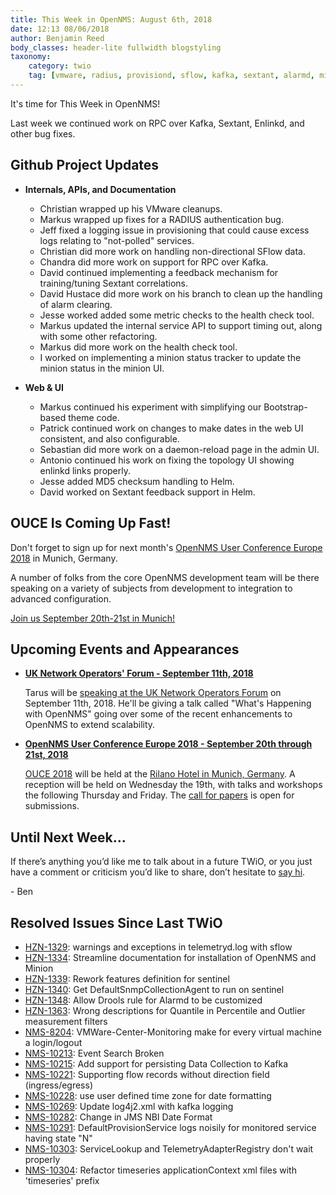 ```yaml
---
title: This Week in OpenNMS: August 6th, 2018
date: 12:13 08/06/2018
author: Benjamin Reed
body_classes: header-lite fullwidth blogstyling
taxonomy:
    category: twio
    tag: [vmware, radius, provisiond, sflow, kafka, sextant, alarmd, minion, topology, enlinkd, bootstrap, uknof, ouce]
---
```


It's time for This Week in OpenNMS!

Last week we continued work on RPC over Kafka, Sextant, Enlinkd, and other bug fixes.

<!-- git log --author=bamboo@opennms.org --invert-grep --all --no-merges --since='2018-07-30 00:00:00' --until='2018-08-06 00:00:00' --format='%Cblue%ai %Cgreen%aN %Creset%s %Cblue(%H)%Cred%d' --author-date-order | sort | less -R -->


## Github Project Updates

* __Internals, APIs, and Documentation__

  * Christian wrapped up his VMware cleanups.
  * Markus wrapped up fixes for a RADIUS authentication bug.
  * Jeff fixed a logging issue in provisioning that could cause excess logs relating to "not-polled" services.
  * Christian did more work on handling non-directional SFlow data.
  * Chandra did more work on support for RPC over Kafka.
  * David continued implementing a feedback mechanism for training/tuning Sextant correlations.
  * David Hustace did more work on his branch to clean up the handling of alarm clearing.
  * Jesse worked added some metric checks to the health check tool.
  * Markus updated the internal service API to support timing out, along with some other refactoring.
  * Markus did more work on the health check tool.
  * I worked on implementing a minion status tracker to update the minion status in the minion UI.

* __Web & UI__

  * Markus continued his experiment with simplifying our Bootstrap-based theme code.
  * Patrick continued work on changes to make dates in the web UI consistent, and also configurable.
  * Sebastian did more work on a daemon-reload page in the admin UI.
  * Antonio continued his work on fixing the topology UI showing enlinkd links properly.
  * Jesse added MD5 checksum handling to Helm.
  * David worked on Sextant feedback support in Helm.

## OUCE Is Coming Up Fast!

Don't forget to sign up for next month's [OpenNMS User Conference Europe 2018](https://ouce.opennms.eu/) in Munich, Germany.

A number of folks from the core OpenNMS development team will be there speaking on a variety of subjects from development to integration to advanced configuration.

[Join us September 20th-21st in Munich!](https://ouce.opennms.eu/)


## Upcoming Events and Appearances

* **[UK Network Operators' Forum - September 11th, 2018](https://indico.uknof.org.uk/event/43)**

  Tarus will be [speaking at the UK Network Operators Forum](https://indico.uknof.org.uk/event/43/contributions) on September 11th, 2018.
  He'll be giving a talk called "What's Happening with OpenNMS" going over some of the recent enhancements to OpenNMS to extend scalability.


* **[OpenNMS User Conference Europe 2018 - September 20th through 21st, 2018](https://ouce.opennms.eu/)**

  [OUCE 2018](https://ouce.opennms.eu/) will be held at the [Rilano Hotel in Munich, Germany](https://www.rilano-hotel-muenchen.de/).
  A reception will be held on Wednesday the 19th, with talks and workshops the following Thursday and Friday.
  The [call for papers](https://ouce.opennms.eu/cfp/2018/) is open for submissions.


## Until Next Week…

If there’s anything you’d like me to talk about in a future TWiO, or you just have a comment or criticism you’d like to share, don’t hesitate to [say hi](mailto:twio@opennms.org).

\- Ben

<!--
  https://github.com/OpenNMS/twio-fodder/blob/master/scripts/twio-issues-list.pl
-->

## Resolved Issues Since Last TWiO

* [HZN-1329](https://issues.opennms.org/browse/HZN-1329): warnings and exceptions in telemetryd.log with sflow
* [HZN-1334](https://issues.opennms.org/browse/HZN-1334): Streamline documentation for installation of OpenNMS and Minion
* [HZN-1339](https://issues.opennms.org/browse/HZN-1339): Rework features definition for sentinel
* [HZN-1340](https://issues.opennms.org/browse/HZN-1340): Get DefaultSnmpCollectionAgent to run on sentinel
* [HZN-1348](https://issues.opennms.org/browse/HZN-1348): Allow Drools rule for Alarmd to be customized
* [HZN-1363](https://issues.opennms.org/browse/HZN-1363): Wrong descriptions for Quantile in Percentile and Outlier measurement filters
* [NMS-8204](https://issues.opennms.org/browse/NMS-8204): VMWare-Center-Monitoring make for every virtual machine a login/logout
* [NMS-10213](https://issues.opennms.org/browse/NMS-10213): Event Search Broken
* [NMS-10215](https://issues.opennms.org/browse/NMS-10215): Add support for persisting Data Collection to Kafka
* [NMS-10221](https://issues.opennms.org/browse/NMS-10221): Supporting flow records without direction field (ingress/egress)
* [NMS-10228](https://issues.opennms.org/browse/NMS-10228): use user defined time zone for date formatting
* [NMS-10269](https://issues.opennms.org/browse/NMS-10269): Update log4j2.xml with kafka logging
* [NMS-10282](https://issues.opennms.org/browse/NMS-10282): Change in JMS NBI Date Format
* [NMS-10291](https://issues.opennms.org/browse/NMS-10291): DefaultProvisionService logs noisily for monitored service having state "N"
* [NMS-10303](https://issues.opennms.org/browse/NMS-10303): ServiceLookup and TelemetryAdapterRegistry don't wait properly
* [NMS-10304](https://issues.opennms.org/browse/NMS-10304): Refactor timeseries applicationContext xml files with 'timeseries' prefix